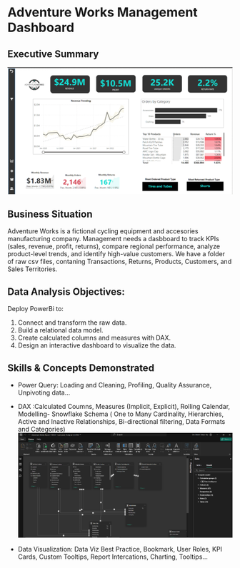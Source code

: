 # Adventure Works Management Dashboard
## Executive Summary
![](Adventure_Works_Executive_Summary.png)


**Business Situation**
---
Adventure Works is a fictional cycling equipment and accesories manufacturing company.
Management needs a dasbboard to track KPIs (sales, revenue, profit, returns), compare regional performance, analyze product-level trends, and identify high-value customers.
We have a folder of raw csv files, contaning Transactions, Returns, Products, Customers, and Sales Territories.

**Data Analysis Objectives**:
---
Deploy PowerBi to:

1. Connect and transform the raw data.
2. Build a relational data model.
3. Create calculated columns and measures with DAX.
4. Design an interactive dashboard to visualize the data.

**Skills & Concepts Demonstrated**
---
- Power Query: Loading and Cleaning, Profiling, Quality Assurance, Unpivoting data...

- DAX :Calculated Coumns, Measures (Implicit, Explicit), Rolling Calendar, Modelling- Snowflake Schema ( One to Many Cardinality, Hierarchies, Active and Inactive Relationships, Bi-directional filtering, Data Formats and Categories)
![](PowerBi_Snow_flake_Data_Model.png2.png)

- Data Visualization: Data Viz Best Practice, Bookmark, User Roles, KPI Cards, Custom Tooltips, Report Intercations, Charting, Tooltips...
  ![]()


